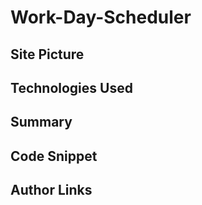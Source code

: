 # Work-Day-Scheduler

## Site Picture

## Technologies Used


## Summary



## Code Snippet



## Author Links